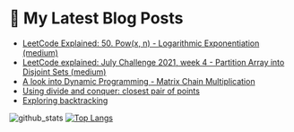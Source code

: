 # 💬 My Latest Blog Posts
<!-- BLOG-POST-LIST:START -->
- [LeetCode Explained: 50. Pow&lpar;x, n&rpar; - Logarithmic Exponentiation &lpar;medium&rpar;](https://dev.to/kruzzy/leetcode-explained-50-pow-x-n-logarithmic-exponentiation-medium-3p1o)
- [LeetCode explained: July Challenge 2021, week 4 - Partition Array into Disjoint Sets &lpar;medium&rpar;](https://dev.to/kruzzy/leetcode-explained-july-challenge-2021-week-4-partition-array-into-disjoint-sets-medium-54ic)
- [A look into Dynamic Programming - Matrix Chain Multiplication](https://dev.to/kruzzy/a-look-into-dynamic-programming-matrix-chain-multiplication-34gb)
- [Using divide and conquer: closest pair of points](https://dev.to/kruzzy/using-divide-and-conquer-closest-pair-of-points-5e2g)
- [Exploring backtracking](https://dev.to/kruzzy/exploring-backtracking-25dp)
<!-- BLOG-POST-LIST:END -->

![github_stats](https://github-readme-stats.vercel.app/api?username=KruZZy&show_icons=true&theme=dark) 
[![Top Langs](https://github-readme-stats.vercel.app/api/top-langs/?username=KruZZy&langs_count=8&theme=dark&layout=compact)](https://github.com/anuraghazra/github-readme-stats)

<!--
**KruZZy/KruZZy** is a ✨ _special_ ✨ repository because its `README.md` (this file) appears on your GitHub profile.

Here are some ideas to get you started:

- 🔭 I’m currently working on ...
- 🌱 I’m currently learning ...
- 👯 I’m looking to collaborate on ...
- 🤔 I’m looking for help with ...
- 💬 Ask me about ...
- 📫 How to reach me: ...
- 😄 Pronouns: ...
- ⚡ Fun fact: ...
-->
